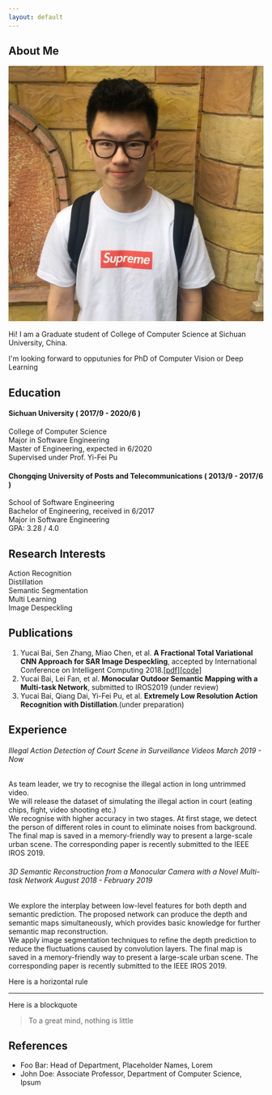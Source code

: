```yaml
---
layout: default
---
```


## About Me

<img class="profile-picture" src="portrait.jpg">

Hi! I am a Graduate student of College of Computer Science at Sichuan University, China.

I'm looking forward to opputunies for PhD of Computer Vision or Deep Learning

## Education
#### Sichuan University ( 2017/9 - 2020/6 )
College of  Computer Science  
Major in Software Engineering  
Master of Engineering, expected in 6/2020  
Supervised under Prof. Yi-Fei Pu   

#### Chongqing University of Posts and Telecommunications ( 2013/9 - 2017/6 )
School of Software Engineering  
Bachelor of Engineering, received in 6/2017  
Major in Software Engineering  
GPA: 3.28 / 4.0  

## Research Interests
Action Recognition   
Distillation  
Semantic Segmentation  
Multi Learning  
Image Despeckling  

## Publications

1. Yucai Bai, Sen Zhang, Miao Chen, et al. __A Fractional Total Variational CNN Approach for SAR Image Despeckling__, accepted by International Conference on Intelligent Computing 2018.[\[pdf\]](https://link.springer.com/chapter/10.1007/978-3-319-95957-3_46)[\[code\]](https://github.com/RaymondByc/FID-CNN)
2. Yucai Bai, Lei Fan, et al. __Monocular Outdoor Semantic Mapping with a Multi-task Network__, submitted to IROS2019 (under review)
3. Yucai Bai, Qiang Dai, Yi-Fei Pu, et al. __Extremely Low Resolution Action Recognition with Distillation__.(under preparation)

## Experience

###### Illegal Action Detection of Court Scene in Surveillance Videos  March 2019 - Now
As team leader, we try to recognise the illegal action in long untrimmed video.  
We will release the dataset of simulating the illegal action in court (eating chips, fight, video shooting etc.)    
We recognise with higher accuracy in two stages. At first stage, we detect the person of different roles in count to eliminate noises from background.    
The final map is saved in a memory-friendly way to present a large-scale urban scene.
The corresponding paper is recently submitted to the IEEE IROS 2019.

###### 3D Semantic Reconstruction from a Monocular Camera with a Novel Multi-task Network August 2018 - February 2019
We explore the interplay between low-level features for both depth and semantic prediction.
The proposed network can produce the depth and semantic maps simultaneously, which provides basic knowledge for further semantic map reconstruction.  
We apply image segmentation techniques to refine the depth prediction to reduce the fluctuations caused by convolution layers.
The final map is saved in a memory-friendly way to present a large-scale urban scene.
The corresponding paper is recently submitted to the IEEE IROS 2019. 


Here is a horizontal rule

---

Here is a blockquote

> To a great mind, nothing is little

## References

* Foo Bar: Head of Department, Placeholder Names, Lorem
* John Doe: Associate Professor, Department of Computer Science, Ipsum
